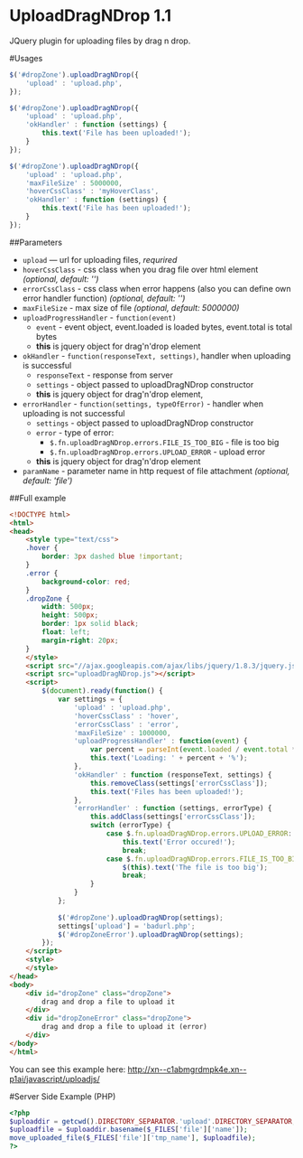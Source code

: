 # UploadDragNDrop 1.1
JQuery plugin for uploading files by drag n drop.

#Usages
```javascript
$('#dropZone').uploadDragNDrop({
	'upload' : 'upload.php', 
});
```
```javascript
$('#dropZone').uploadDragNDrop({
	'upload' : 'upload.php', 
	'okHandler' : function (settings) {					
		this.text('File has been uploaded!');
	}
});
```
```javascript
$('#dropZone').uploadDragNDrop({
	'upload' : 'upload.php', 
	'maxFileSize' : 5000000,
	'hoverCssClass' : 'myHoverClass',
	'okHandler' : function (settings) {					
		this.text('File has been uploaded!');
	}
});
```
##Parameters
* ``` upload ``` — url for uploading files, *requrired*
* ``` hoverCssClass ``` - css class when you drag file over html element *(optional, default: '')*
* ``` errorCssClass ``` - css class when error happens (also you can define own error handler function) *(optional, default: '')*
* ``` maxFileSize ``` - max size of file *(optional, default: 5000000)*
* ``` uploadProgressHandler ``` - ``` function(event) ```
	* ``` event ``` - event object, event.loaded is loaded bytes, event.total is total bytes
	* **this** is jquery object for drag'n'drop element
* ``` okHandler ``` - ``` function(responseText, settings) ```, handler when uploading is successful
	* ```responseText``` - response from server
	* ```settings``` - object passed to uploadDragNDrop constructor
	* **this** is jquery object for drag'n'drop element,
* ``` errorHandler ``` - ``` function(settings, typeOfError) ``` - handler when uploading is not successful
	* ```settings``` - object passed to uploadDragNDrop constructor
	* ```error``` - type of error:
		- ``` $.fn.uploadDragNDrop.errors.FILE_IS_TOO_BIG ``` - file is too big
		- ``` $.fn.uploadDragNDrop.errors.UPLOAD_ERROR ``` - upload error
	* **this** is jquery object for drag'n'drop element 
* ``` paramName ``` - parameter name in http request of file attachment *(optional, default: 'file')*

##Full example
```html
<!DOCTYPE html>
<html>
<head>
	<style type="text/css">
	.hover {
		border: 3px dashed blue !important;		
	}
	.error {
		background-color: red;
	}
	.dropZone {
		width: 500px;
		height: 500px;
		border: 1px solid black;
		float: left;
		margin-right: 20px;
	}	
	</style>
	<script src="//ajax.googleapis.com/ajax/libs/jquery/1.8.3/jquery.js"></script>
	<script src="uploadDragNDrop.js"></script>
	<script>
		$(document).ready(function() {
			var settings = {
				'upload' : 'upload.php', 
				'hoverCssClass' : 'hover', 
				'errorCssClass' : 'error',
				'maxFileSize' : 1000000,
				'uploadProgressHandler' : function(event) {
					var percent = parseInt(event.loaded / event.total * 100);
					this.text('Loading: ' + percent + '%');
				},
				'okHandler' : function (responseText, settings) {					
					this.removeClass(settings['errorCssClass']);
					this.text('Files has been uploaded!');
				},
				'errorHandler' : function (settings, errorType) {				
					this.addClass(settings['errorCssClass']);
					switch (errorType) {
						case $.fn.uploadDragNDrop.errors.UPLOAD_ERROR:
							this.text('Error occured!');	
							break;
						case $.fn.uploadDragNDrop.errors.FILE_IS_TOO_BIG:
							$(this).text('The file is too big');
							break;
					}
				}
			};
			
			$('#dropZone').uploadDragNDrop(settings);
			settings['upload'] = 'badurl.php';
			$('#dropZoneError').uploadDragNDrop(settings);
		});  
	</script>
	<style>
	</style>
</head>
<body>    
	<div id="dropZone" class="dropZone">
        drag and drop a file to upload it
    </div>
	<div id="dropZoneError" class="dropZone">
        drag and drop a file to upload it (error)
    </div>
</body>
</html>
```
You can see this example here: http://xn--c1abmgrdmpk4e.xn--p1ai/javascript/uploadjs/

#Server Side Example (PHP)
```php
<?php
$uploaddir = getcwd().DIRECTORY_SEPARATOR.'upload'.DIRECTORY_SEPARATOR;
$uploadfile = $uploaddir.basename($_FILES['file']['name']);
move_uploaded_file($_FILES['file']['tmp_name'], $uploadfile);
?>
```
